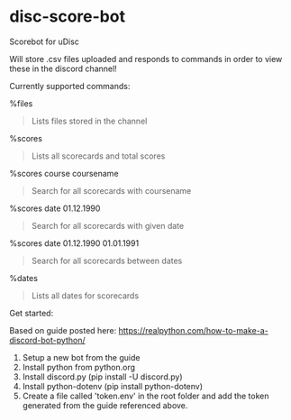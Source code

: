 # disc-score-bot

Scorebot for uDisc

Will store .csv files uploaded and responds to commands in order to view these in the discord channel!

Currently supported commands:

%files
> Lists files stored in the channel


%scores
> Lists all scorecards and total scores

%scores course coursename
> Search for all scorecards with coursename

%scores date 01.12.1990
> Search for all scorecards with given date

%scores date 01.12.1990 01.01.1991
> Search for all scorecards between dates


%dates
> Lists all dates for scorecards


Get started:

Based on guide posted here: https://realpython.com/how-to-make-a-discord-bot-python/

1. Setup a new bot from the guide
2. Install python from python.org
3. Install discord.py (pip install -U discord.py)
4. Install python-dotenv (pip install python-dotenv)
5. Create a file called 'token.env' in the root folder and add the token generated from the guide referenced above.
